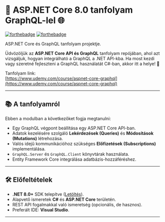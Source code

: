 # 🚀 ASP.NET Core 8.0 tanfolyam GraphQL-lel 🌐

[![forthebadge](https://forthebadge.com/images/badges/made-with-c-sharp.svg)](http://forthebadge.com)
[![forthebadge](http://forthebadge.com/images/badges/built-with-love.svg)](http://forthebadge.com)

ASP.NET Core és GraphQL tanfolyam projektje.

Üdvözöljük az **ASP.NET Core API és GraphQL** tanfolyam repójában, ahol azt vizsgáljuk, hogyan integrálható a GraphQL a .NET API-kba. Ha most kezdi vagy szeretné fejleszteni a GraphQL használatát C#-ban, akkor itt a helye! 🌟

Tanfolyam link:  
[https://www.udemy.com/course/aspnet-core-graphql](https://www.udemy.com/course/aspnet-core-graphql)


---

## 📚 A tanfolyamról
Ebben a modulban a következőket fogja megtanulni:
- Egy GraphQL végpont beállítása egy ASP.NET Core API-ban.
- Adatok kezelésére szolgáló **Lekérdezések (Queries)** és **Módosítások (Mutations)** létrehozása.
- Valós idejű kommunikációhoz szükséges **Előfizetések (Subscriptions)** implementálása.
- `GraphQL.Server` és `GraphQL.Client` könyvtárak használata.
- Entity Framework Core integrálása adatbázis-hozzáféréshez.

---

## 🛠 Előfeltételek
- **.NET 8.0+** SDK telepítve ([Letöltés](https://dotnet.microsoft.com/)).
- Alapvető ismeretek **C#** és **ASP.NET Core** területén.
- REST API fogalmakkal való ismeretség (opcionális, de hasznos).
- Preferált IDE: **Visual Studio**.

---